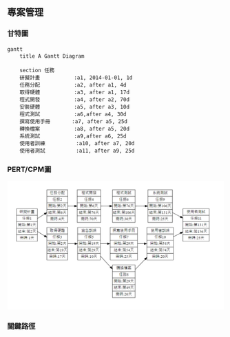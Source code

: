 ## 專案管理

### 甘特圖

```mermaid
gantt
    title A Gantt Diagram

    section 任務
    研擬計畫           :a1, 2014-01-01, 1d
    任務分配           :a2, after a1, 4d
    取得硬體           :a3, after a1, 17d
    程式開發           :a4, after a2, 70d
    安裝硬體           :a5, after a3, 10d
    程式測試           :a6,after a4, 30d
    撰寫使用手冊       :a7, after a5, 25d
    轉換檔案           :a8, after a5, 20d
    系統測試           :a9,after a6, 25d
    使用者訓練          :a10, after a7, 20d
    使用者測試          :a11, after a9, 25d
```

### PERT/CPM圖

![PERT圖](pert.png "PERT圖")

### 關鍵路徑
